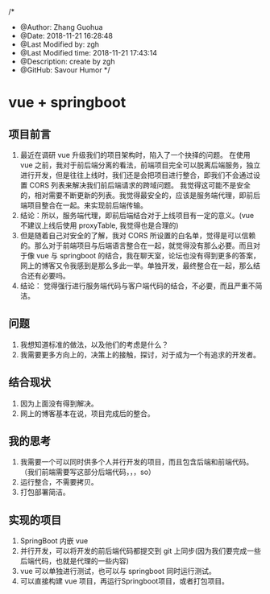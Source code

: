 /*
* @Author: Zhang Guohua
* @Date:   2018-11-21 16:28:48
* @Last Modified by:   zgh
* @Last Modified time: 2018-11-21 17:43:14
* @Description: create by zgh
* @GitHub: Savour Humor
*/
# vue + springboot

## 项目前言
1. 最近在调研 vue 升级我们的项目架构时，陷入了一个抉择的问题。 在使用 vue 之前，我对于前后端分离的看法，前端项目完全可以脱离后端服务，独立进行开发，但是往往上线时，我们还是会把项目进行整合，即我们不会通过设置 CORS 列表来解决我们前后端请求的跨域问题。 我觉得这可能不是安全的，相对需要不断更新的列表。我觉得最安全的，应该是服务端代理，即前后端项目整合在一起。来实现前后端传输。
2. 结论：所以，服务端代理，即前后端结合对于上线项目有一定的意义。(vue 不建议上线后使用 proxyTable, 我觉得也是合理的)
2. 但是随着自己对安全的了解，我对 CORS 所设置的白名单，觉得是可以信赖的。那么对于前端项目与后端语言整合在一起，就觉得没有那么必要。而且对于像 vue 与 springboot 的结合，我在聊天室，论坛也没有得到更多的答案，网上的博客又令我感到是那么多此一举。单独开发，最终整合在一起，那么结合还有必要吗。
3. 结论： 觉得强行进行服务端代码与客户端代码的结合，不必要，而且严重不简洁。

## 问题
1. 我想知道标准的做法，以及他们的考虑是什么？
2. 我需要更多方向上的，决策上的接触，探讨，对于成为一个有追求的开发者。


## 结合现状
1. 因为上面没有得到解决。
2. 网上的博客基本在说，项目完成后的整合。

## 我的思考
1. 我需要一个可以同时供多个人并行开发的项目，而且包含后端和前端代码。（我们前端需要写这部分后端代码，，，so）
2. 运行整合，不需要拷贝。
3. 打包部署简洁。


## 实现的项目
1. SpringBoot 内嵌 vue
2. 并行开发，可以将开发的前后端代码都提交到 git 上同步(因为我们要完成一些后端代码，也就是代理的一些内容)
3. vue 可以单独进行测试，也可以与 springboot 同时运行测试。
4. 可以直接构建 vue 项目，再运行Springboot项目，或者打包项目。    
